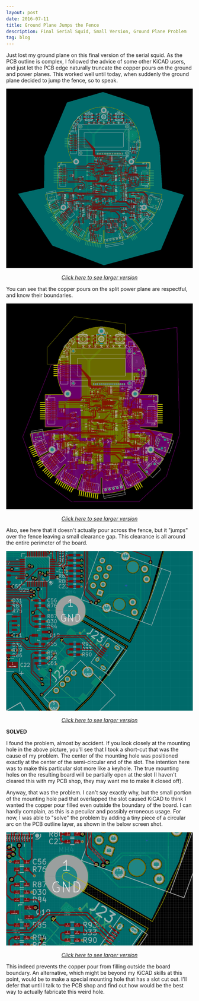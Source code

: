 ```yaml
---
layout: post
date: 2016-07-11
title: Ground Plane Jumps the Fence
description: Final Serial Squid, Small Version, Ground Plane Problem
tag: blog
---
```


Just lost my ground plane on this final version of the serial squid.  As the PCB outline is complex, I followed the advice of some other KiCAD users, and just let the PCB edge naturally truncate the copper pours on the ground and power planes.  This worked well until today, when suddenly the ground plane decided to jump the fence, so to speak.

![ground-plane-problem](/images/squid-small-ground-plane.png)
<i><center><a href="/images/orig/squid-small-ground-plane.png">Click here to see larger version</a></center></i> 


You can see that the copper pours on the split power plane are respectful, and know their boundaries.

![power-plane-no-problem](/images/squid-small-power-plane.png)
<i><center><a href="/images/orig/squid-small-power-plane.png">Click here to see larger version</a></center></i> 

Also, see here that it doesn't actually pour across the fence, but it "jumps" over the fence leaving a small clearance gap.  This clearance is all around the entire perimeter of the board.


![fence-edge-detail](/images/squid-small-edge-of-fence.png)
<i><center><a href="/images/orig/squid-small-edge-of-fence.png">Click here to see larger version</a></center></i> 

**SOLVED**

I found the problem, almost by accident.  If you look closely at the mounting hole in the above picture, you'll see that I took a short-cut that was the cause of my problem.  The center of the mounting hole was positioned exactly at the center of the semi-circular end of the slot.  The intention here was to make this particular slot more like a keyhole.  The true mounting holes on the resulting board will be partially open at the slot (I haven't cleared this with my PCB shop, they may want me to make it closed off).

Anyway, that was the problem.  I can't say exactly why, but the small portion of the mounting hole pad that overlapped the slot caused KiCAD to think I wanted the copper pour filled even outside the boundary of the board.  I can hardly complain, as this is a peculiar and possibly erroneous usage. For now, I was able to "solve" the problem by adding a tiny piece of a circular arc on the PCB outline layer, as shown in the below screen shot.

![ground-plane-tamed](/images/squid-small-ground-plane-tamed.png)
<i><center><a href="/images/orig/squid-small-ground-plane-tamed.png">Click here to see larger version</a></center></i> 


This indeed prevents the copper pour from filling outside the board boundary.  An alternative, which might be beyond my KiCAD skills at this point, would be to make a special mounting hole that has a slot cut out.  I'll defer that until I talk to the PCB shop and find out how would be the best way to actually fabricate this weird hole.




